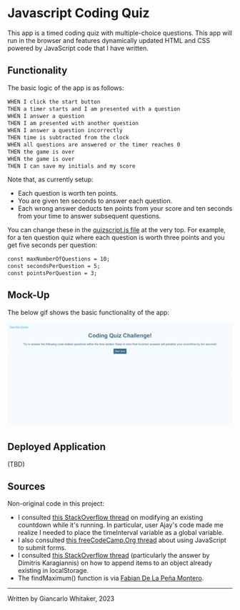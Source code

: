 # Javascript Coding Quiz

This app is a timed coding quiz with multiple-choice questions. This app will run in the browser and features dynamically updated HTML and CSS powered by JavaScript code that I have written.

## Functionality

The basic logic of the app is as follows:

```
WHEN I click the start button
THEN a timer starts and I am presented with a question
WHEN I answer a question
THEN I am presented with another question
WHEN I answer a question incorrectly
THEN time is subtracted from the clock
WHEN all questions are answered or the timer reaches 0
THEN the game is over
WHEN the game is over
THEN I can save my initials and my score
```

Note that, as currently setup:

* Each question is worth ten points.
* You are given ten seconds to answer each question.
* Each wrong answer deducts ten points from your score and ten seconds from your time to answer subsequent questions.

You can change these in the [quizscript.js file](./assets/quizscript.js) at the very top.  For example, for a ten question quiz where each question is worth three points and you get five seconds per question:

```
const maxNumberOfQuestions = 10;
const secondsPerQuestion = 5;
const pointsPerQuestion = 3;
```

## Mock-Up

The below gif shows the basic functionality of the app:

![An animation showing, in sequence, the starting screen, a question, the final score form, and the list of high scores](./assets/mockup.gif)

## Deployed Application

(TBD)

## Sources

Non-original code in this project:

 * I consulted [this StackOverflow thread](https://stackoverflow.com/questions/59408241/how-to-stop-a-running-countdown-timer) on modifying an existing countdown while it's running.  In particular, user Ajay's code made me realize I needed to place the timeInterval variable as a global variable.
 * I also consulted [this freeCodeCamp.Org thread](https://www.freecodecamp.org/news/how-to-submit-a-form-with-javascript/) about using JavaScript to submit forms.
 * I consulted [this StackOverflow thread](https://stackoverflow.com/questions/35963412/append-data-to-localstorage-object) (particularly the answer by Dimitris Karagiannis) on how to append items to an object already existing in localStorage.
 * The findMaximum() function is via [Fabian De La Peña Montero](http://fdlpm.com).

---
Written by Giancarlo Whitaker, 2023